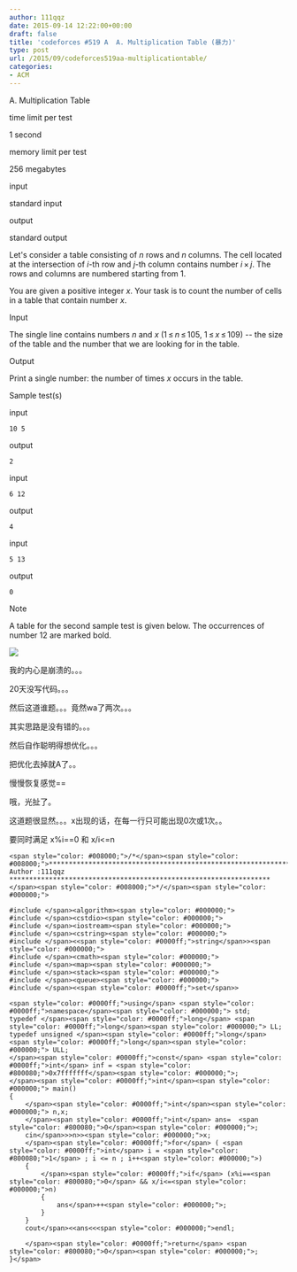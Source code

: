 ```yaml
---
author: 111qqz
date: 2015-09-14 12:22:00+00:00
draft: false
title: 'codeforces #519 A  A. Multiplication Table (暴力)'
type: post
url: /2015/09/codeforces519aa-multiplicationtable/
categories:
- ACM
---
```

















A. Multiplication Table







time limit per test


1 second







memory limit per test


256 megabytes







input


standard input







output


standard output










Let's consider a table consisting of _n_ rows and _n_ columns. The cell located at the intersection of _i_-th row and _j_-th column contains number _i_ × _j_. The rows and columns are numbered starting from 1.




You are given a positive integer _x_. Your task is to count the number of cells in a table that contain number _x_.










Input




The single line contains numbers _n_ and _x_ (1 ≤ _n_ ≤ 105, 1 ≤ _x_ ≤ 109) -- the size of the table and the number that we are looking for in the table.










Output




Print a single number: the number of times _x_ occurs in the table.










Sample test(s)










input



    
    10 5










output



    
    2










input



    
    6 12










output



    
    4










input



    
    5 13










output



    
    0
















Note




A table for the second sample test is given below. The occurrences of number 12 are marked bold.


![](https://111qqz.com/wp-content/uploads/2015/11/7396f9adf8eaaf460e1588505b9c25ae438f0e8a.png)









我的内心是崩溃的。。。




20天没写代码。。。




然后这道谁题。。。竟然wa了两次。。。




其实思路是没有错的。。。




然后自作聪明得想优化。。。




把优化去掉就A了。。




慢慢恢复感觉==




哦，光扯了。




这道题很显然。。。x出现的话，在每一行只可能出现0次或1次。。




要同时满足 x%i==0 和 x/i<=n









    
    <span style="color: #008000;">/*</span><span style="color: #008000;">******************************************************************
    Author :111qqz
    ******************************************************************</span><span style="color: #008000;">*/</span><span style="color: #000000;">
    
    #include </span><algorithm><span style="color: #000000;">
    #include </span><cstdio><span style="color: #000000;">
    #include </span><iostream><span style="color: #000000;">
    #include </span><cstring><span style="color: #000000;">
    #include </span><<span style="color: #0000ff;">string</span>><span style="color: #000000;">
    #include </span><cmath><span style="color: #000000;">
    #include </span><map><span style="color: #000000;">
    #include </span><stack><span style="color: #000000;">
    #include </span><queue><span style="color: #000000;">
    #include </span><<span style="color: #0000ff;">set</span>>
    
    <span style="color: #0000ff;">using</span> <span style="color: #0000ff;">namespace</span><span style="color: #000000;"> std;
    typedef </span><span style="color: #0000ff;">long</span> <span style="color: #0000ff;">long</span><span style="color: #000000;"> LL;
    typedef unsigned </span><span style="color: #0000ff;">long</span> <span style="color: #0000ff;">long</span><span style="color: #000000;"> ULL;
    </span><span style="color: #0000ff;">const</span> <span style="color: #0000ff;">int</span> inf = <span style="color: #800080;">0x7fffffff</span><span style="color: #000000;">;
    </span><span style="color: #0000ff;">int</span><span style="color: #000000;"> main()
    {
        </span><span style="color: #0000ff;">int</span><span style="color: #000000;"> n,x;
        </span><span style="color: #0000ff;">int</span> ans=  <span style="color: #800080;">0</span><span style="color: #000000;">;
        cin</span>>>n>><span style="color: #000000;">x;
        </span><span style="color: #0000ff;">for</span> ( <span style="color: #0000ff;">int</span> i = <span style="color: #800080;">1</span> ; i <= n ; i++<span style="color: #000000;">)
        {
            </span><span style="color: #0000ff;">if</span> (x%i==<span style="color: #800080;">0</span> && x/i<=<span style="color: #000000;">n)
            {
                ans</span>++<span style="color: #000000;">;
            }
        }
        cout</span><<ans<<<span style="color: #000000;">endl;
    
        </span><span style="color: #0000ff;">return</span> <span style="color: #800080;">0</span><span style="color: #000000;">;
    }</span>





















